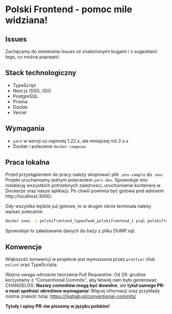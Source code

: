 # Polski Frontend - pomoc mile widziana!

## Issues

Zachęcamy do otwierania Issues ze znalezionymi bugami i z sugestiami tego, co można poprawić.

## Stack technologiczny

- TypeScript
- Next.js (SSG, ISG)
- PostgreSQL
- Prisma
- Docker
- Vercel

## Wymagania

- `yarn` w wersji co najmniej 1.22.x, ale mniejszej niż 2.x.x
- Docker i polecenie `docker-compose`

## Praca lokalna

Przed przystąpieniem do pracy należy skopiować plik `.env-sample` do `.env`.
Projekt uruchamiamy jednym poleceniem `yarn dev`. Spowoduje ono instalację wszystkich potrzebnych zależności, uruchomienie kontenera w Dockerze oraz nasze aplikacji.
Po chwili powinna być gotowa pod adresem http://localhost:3000/

Gdy wszystko będzie już gotowe, to w drugim oknie terminala należy wpisać polecenie:

```bash
docker exec -i polskifrontend_typeofweb_polskifrontend_1 psql polskifrontend -U postgres < DUMP.sql
```

Spowoduje to załadowanie danych do bazy z pliku DUMP.sql.

## Konwencje

Większość konwencji w projekcie jest wymuszona przez `prettier` i/lub `eslint` oraz TypeScripta.

Ważna uwaga odnośnie tworzenia Pull Requestów: Od 29. grudnia korzystamy z "Conventional Commits", aby łatwiej nam było generować CHANGELOG. **Nazwy commitów mogą być dowolne**, ale **tytuł samego PR-a musi spełniać określone wymagania**! Więcej informacji oraz przykłady można znaleźć tutaj: https://highlab.pl/conventional-commits/

**Tytuły i opisy PR-ów piszemy w języku polskim!**

